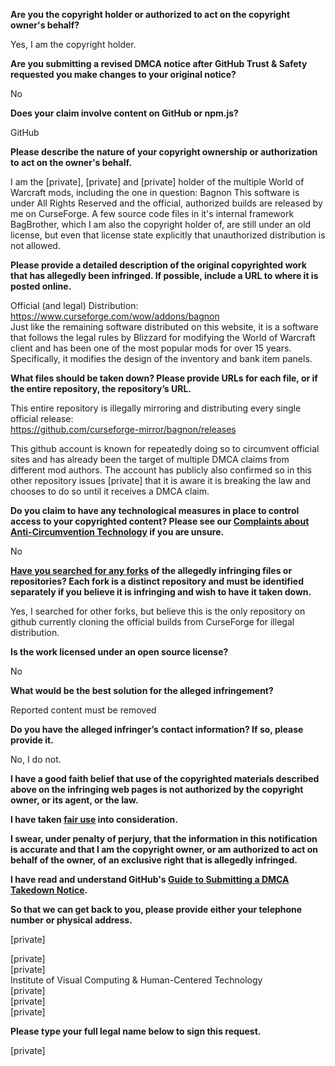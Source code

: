 **Are you the copyright holder or authorized to act on the copyright owner's behalf?**

Yes, I am the copyright holder.

**Are you submitting a revised DMCA notice after GitHub Trust & Safety requested you make changes to your original notice?**

No

**Does your claim involve content on GitHub or npm.js?**

GitHub

**Please describe the nature of your copyright ownership or authorization to act on the owner's behalf.**

I am the [private], [private] and [private] holder of the multiple World of Warcraft mods, including the one in question: Bagnon
This software is under All Rights Reserved and the official, authorized builds are released by me on CurseForge. A few source code files in it's internal framework BagBrother, which I am also the copyright holder of, are still under an old license, but even that license state explicitly that unauthorized distribution is not allowed.

**Please provide a detailed description of the original copyrighted work that has allegedly been infringed. If possible, include a URL to where it is posted online.**

Official (and legal) Distribution: https://www.curseforge.com/wow/addons/bagnon  
Just like the remaining software distributed on this website, it is a software that follows the legal rules by Blizzard for modifying the World of Warcraft client and has been one of the most popular mods for over 15 years. Specifically, it modifies the design of the inventory and bank item panels.

**What files should be taken down? Please provide URLs for each file, or if the entire repository, the repository’s URL.**

This entire repository is illegally mirroring and distributing every single official release:  
https://github.com/curseforge-mirror/bagnon/releases

This github account is known for repeatedly doing so to circumvent official sites and has already been the target of multiple DMCA claims from different mod authors. The account has publicly also confirmed so in this other repository issues [private] that it is aware it is breaking the law and chooses to do so until it receives a DMCA claim.

**Do you claim to have any technological measures in place to control access to your copyrighted content? Please see our <a href="https://docs.github.com/articles/guide-to-submitting-a-dmca-takedown-notice#complaints-about-anti-circumvention-technology">Complaints about Anti-Circumvention Technology</a> if you are unsure.**

No

**<a href="https://docs.github.com/articles/dmca-takedown-policy#b-what-about-forks-or-whats-a-fork">Have you searched for any forks</a> of the allegedly infringing files or repositories? Each fork is a distinct repository and must be identified separately if you believe it is infringing and wish to have it taken down.**

Yes, I searched for other forks, but believe this is the only repository on github currently cloning the official builds from CurseForge for illegal distribution.

**Is the work licensed under an open source license?**

No

**What would be the best solution for the alleged infringement?**

Reported content must be removed

**Do you have the alleged infringer’s contact information? If so, please provide it.**

No, I do not.

**I have a good faith belief that use of the copyrighted materials described above on the infringing web pages is not authorized by the copyright owner, or its agent, or the law.**

**I have taken <a href="https://www.lumendatabase.org/topics/22">fair use</a> into consideration.**

**I swear, under penalty of perjury, that the information in this notification is accurate and that I am the copyright owner, or am authorized to act on behalf of the owner, of an exclusive right that is allegedly infringed.**

**I have read and understand GitHub's <a href="https://docs.github.com/articles/guide-to-submitting-a-dmca-takedown-notice/">Guide to Submitting a DMCA Takedown Notice</a>.**

**So that we can get back to you, please provide either your telephone number or physical address.**

[private]  

[private]  
[private]  
Institute of Visual Computing & Human-Centered Technology  
[private]  
[private]  
[private]  

**Please type your full legal name below to sign this request.**

[private]  
